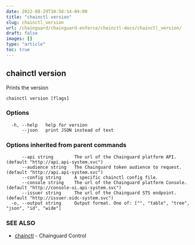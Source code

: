 ```yaml
---
date: 2022-08-29T10:58:14-04:00
title: "chainctl version"
slug: chainctl_version
url: /chainguard/chainguard-enforce/chainctl-docs/chainctl_version/
draft: false
images: []
type: "article"
toc: true
---
```

## chainctl version

Prints the version

```
chainctl version [flags]
```

### Options

```
  -h, --help   help for version
      --json   print JSON instead of text
```

### Options inherited from parent commands

```
      --api string        The url of the Chainguard platform API. (default "http://api.api-system.svc")
      --audience string   The Chainguard token audience to request. (default "http://api.api-system.svc")
      --config string     A specific chainctl config file.
      --console string    The url of the Chainguard platform Console. (default "http://console-ui.api-system.svc")
      --issuer string     The url of the Chainguard STS endpoint. (default "http://issuer.oidc-system.svc")
  -o, --output string     Output format. One of: ["", "table", "tree", "json", "id", "wide"]
```

### SEE ALSO

* [chainctl](/chainguard/chainguard-enforce/chainctl-docs/chainctl/)	 - Chainguard Control

